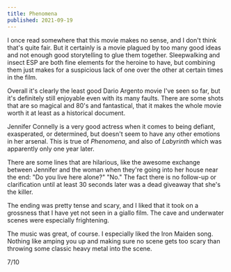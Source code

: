 ```yaml
---
title: Phenomena
published: 2021-09-19
---
```


I once read somewhere that this movie makes no sense, and I don't think that's quite fair. But it certainly is a movie plagued by too many good ideas and not enough good storytelling to glue them together. Sleepwalking and insect ESP are both fine elements for the heroine to have, but combining them just makes for a suspicious lack of one over the other at certain times in the film.

Overall it's clearly the least good Dario Argento movie I've seen so far, but it's definitely still enjoyable even with its many faults. There are some shots that are so magical and 80's and fantastical, that it makes the whole movie worth it at least as a historical document.

Jennifer Connelly is a very good actress when it comes to being defiant, exasperated, or determined, but doesn't seem to have any other emotions in her arsenal. This is true of _Phenomena_, and also of _Labyrinth_ which was apparently only one year later.

There are some lines that are hilarious, like the awesome exchange between Jennifer and the woman when they're going into her house near the end: "Do you live here alone?" "No." The fact there is no follow-up or clarification until at least 30 seconds later was a dead giveaway that she's the killer.

The ending was pretty tense and scary, and I liked that it took on a grossness that I have yet not seen in a giallo film. The cave and underwater scenes were especially frightening.

The music was great, of course. I especially liked the Iron Maiden song. Nothing like amping you up and making sure no scene gets too scary than throwing some classic heavy metal into the scene.

7/10
